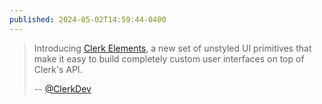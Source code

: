 ```yaml
---
published: 2024-05-02T14:59:44-0400
---
```


> Introducing [Clerk Elements](https://clerk.com/changelog/2024-05-02-elements-beta), a new set of unstyled UI primitives that make it easy to build completely custom user interfaces on top of Clerk's API.
>
> -- [@ClerkDev](https://twitter.com/ClerkDev/status/1786055930989474249)
